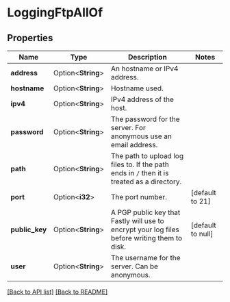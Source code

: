 # LoggingFtpAllOf

## Properties

Name | Type | Description | Notes
------------ | ------------- | ------------- | -------------
**address** | Option<**String**> | An hostname or IPv4 address. | 
**hostname** | Option<**String**> | Hostname used. | 
**ipv4** | Option<**String**> | IPv4 address of the host. | 
**password** | Option<**String**> | The password for the server. For anonymous use an email address. | 
**path** | Option<**String**> | The path to upload log files to. If the path ends in `/` then it is treated as a directory. | 
**port** | Option<**i32**> | The port number. | [default to 21]
**public_key** | Option<**String**> | A PGP public key that Fastly will use to encrypt your log files before writing them to disk. | [default to null]
**user** | Option<**String**> | The username for the server. Can be anonymous. | 

[[Back to API list]](../README.md#documentation-for-api-endpoints) [[Back to README]](../README.md)


